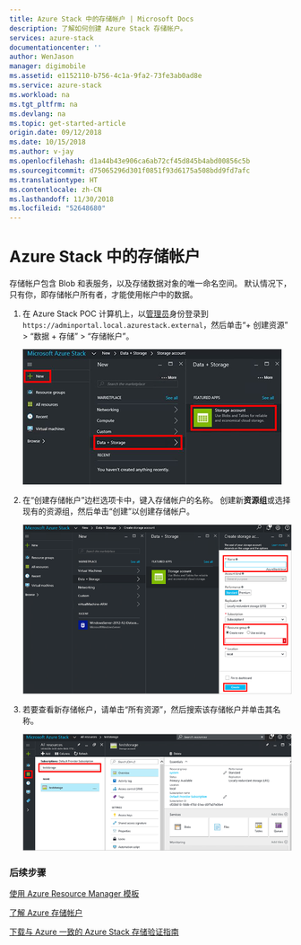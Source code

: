 ```yaml
---
title: Azure Stack 中的存储帐户 | Microsoft Docs
description: 了解如何创建 Azure Stack 存储帐户。
services: azure-stack
documentationcenter: ''
author: WenJason
manager: digimobile
ms.assetid: e1152110-b756-4c1a-9fa2-73fe3ab0ad8e
ms.service: azure-stack
ms.workload: na
ms.tgt_pltfrm: na
ms.devlang: na
ms.topic: get-started-article
origin.date: 09/12/2018
ms.date: 10/15/2018
ms.author: v-jay
ms.openlocfilehash: d1a44b43e906ca6ab72cf45d845b4abd00856c5b
ms.sourcegitcommit: d75065296d301f0851f93d6175a508bdd9fd7afc
ms.translationtype: HT
ms.contentlocale: zh-CN
ms.lasthandoff: 11/30/2018
ms.locfileid: "52648680"
---
```

# <a name="storage-accounts-in-azure-stack"></a>Azure Stack 中的存储帐户
存储帐户包含 Blob 和表服务，以及存储数据对象的唯一命名空间。 默认情况下，只有你，即存储帐户所有者，才能使用帐户中的数据。

1. 在 Azure Stack POC 计算机上，以[管理员](azure-stack-connect-azure-stack.md)身份登录到 `https://adminportal.local.azurestack.external`，然后单击“+ 创建资源” > “数据 + 存储” > “存储帐户”。

   ![](media/azure-stack-provision-storage-account/image01.png)
2. 在“创建存储帐户”边栏选项卡中，键入存储帐户的名称。 创建新**资源组**或选择现有的资源组，然后单击“创建”以创建存储帐户。

   ![](media/azure-stack-provision-storage-account/image02.png)
3. 若要查看新存储帐户，请单击“所有资源”，然后搜索该存储帐户并单击其名称。

    ![](media/azure-stack-provision-storage-account/image03.png)

### <a name="next-steps"></a>后续步骤
[使用 Azure Resource Manager 模板](user/azure-stack-arm-templates.md)

[了解 Azure 存储帐户](../storage/common/storage-create-storage-account.md)

[下载与 Azure 一致的 Azure Stack 存储验证指南](http://aka.ms/azurestacktp1doc)

<!-- Update_Description: wording update -->